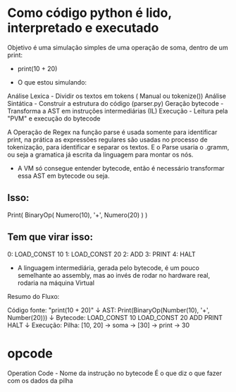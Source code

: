 # Como código python é lido, interpretado e executado 

Objetivo é uma simulação simples de uma operação de soma, dentro de um print:

- print(10 + 20)


- O que estou simulando:

Análise Lexica - Dividir os textos em tokens ( Manual ou tokenize())
Análise Sintática - Construir a estrutura do código (parser.py)
Geração bytecode - Transforma a AST em instruções intermediárias (IL)
Execução - Leitura pela "PVM" e execução do bytecode 

A Operação de Regex na função parse é usada somente para identificar print,
na prática as expressões regulares são usadas no processo de tokenização, para identificar 
e separar os textos. E o Parse usaria o .gramm, ou seja a gramatica já escrita da linguagem
para montar os nós.

- A VM só consegue entender bytecode, então é necessário
transformar essa AST em bytecode ou seja.

## Isso:
 Print(
    BinaryOp(
        Numero(10),
        '+',
        Numero(20)
    )
) 

## Tem que virar isso:
0: LOAD_CONST 10
1: LOAD_CONST 20
2: ADD
3: PRINT
4: HALT


- A linguagem intermediária, gerada pelo bytecode, é um pouco
semelhante ao assembly, mas ao invés de rodar no hardware real, 
rodaria na máquina Virtual


Resumo do Fluxo:

Código fonte: "print(10 + 20)"
       ↓
AST: Print(BinaryOp(Number(10), '+', Number(20)))
       ↓
Bytecode:
    LOAD_CONST 10
    LOAD_CONST 20
    ADD
    PRINT
    HALT
       ↓
Execução:
    Pilha: [10, 20] → soma → [30] → print → 30

# opcode
Operation Code - Nome da instrução no bytecode
É o que diz o que fazer com os dados da pilha